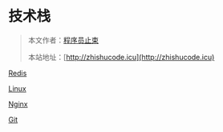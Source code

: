 # 技术栈

> 本文作者：[程序员止束]()
>
> 本站地址：[http://zhishucode.icu](http://zhishucode.icu)



[Redis](Redis.md)

[Linux](Linux.md)

[Nginx](Nginx.md)

[Git](Git.md)





